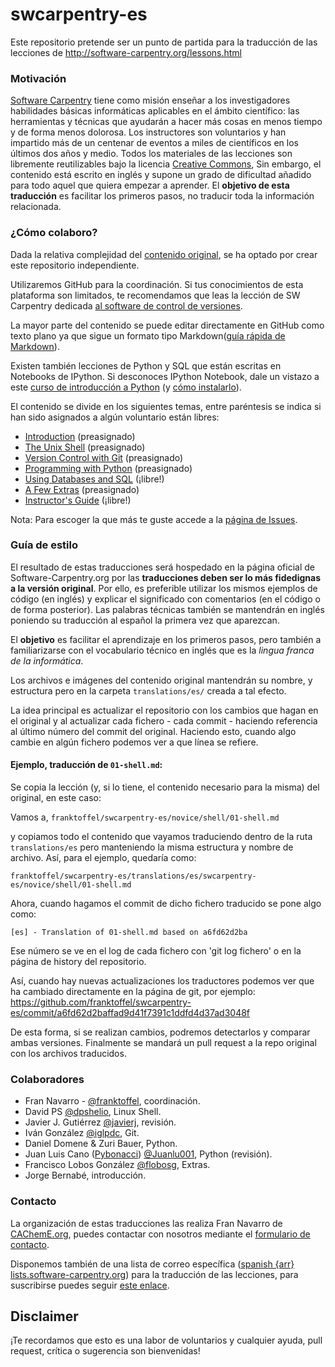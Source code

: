 swcarpentry-es
==============

Este repositorio pretende ser un punto de partida para la traducción de las lecciones de http://software-carpentry.org/lessons.html

### Motivación

[Software Carpentry](http://software-carpentry.org/) tiene como misión enseñar a los investigadores habilidades básicas informáticas aplicables en el ámbito científico: las herramientas y técnicas que ayudarán a hacer más cosas en menos tiempo y de forma menos dolorosa. Los instructores son voluntarios y han impartido más de un centenar de eventos a miles de científicos en los últimos dos años y medio. Todos los materiales de las lecciones son libremente reutilizables bajo la licencia [Creative Commons](http://creativecommons.org/licenses/by/3.0/es/deed.es),
Sin embargo, el contenido está escrito en inglés y supone un grado de dificultad añadido para todo aquel que quiera empezar a aprender. El **objetivo de esta traducción** es facilitar los primeros pasos, no traducir toda la información relacionada.

### ¿Cómo colaboro?

Dada la relativa complejidad del [contenido original](https://github.com/swcarpentry/bc), se ha optado por crear este repositorio independiente.

Utilizaremos GitHub para la coordinación. Si tus conocimientos de esta plataforma son limitados, te recomendamos que leas la lección de SW Carpentry dedicada [al software de control de versiones](http://software-carpentry.org/v5/novice/git/index.html).

La mayor parte del contenido se puede editar directamente en GitHub como texto plano ya que sigue un formato tipo Markdown([guía rápida de Markdown](https://github.com/adam-p/markdown-here/wiki/Markdown-Cheatsheet)).

Existen también lecciones de Python y SQL que están escritas en Notebooks de IPython. Si desconoces IPython Notebook, dale un vistazo a este [curso de introducción a Python](http://cacheme.org/curso-online-python-cientifico-ingenieros/) (y [cómo instalarlo](http://cacheme.org/curso-online-python-cientifico-ingenieros/)).

El contenido se divide en los siguientes temas, entre paréntesis se indica si han sido asignados a algún voluntario están libres:

* [Introduction](http://software-carpentry.org/v5/intro.html) (preasignado)
*	[The Unix Shell](http://software-carpentry.org/v5/novice/shell/index.html)  (preasignado)
*	[Version Control with Git](http://software-carpentry.org/v5/novice/git/index.html)  (preasignado)
*	[Programming with Python](http://software-carpentry.org/v5/novice/python/index.html) (preasignado)
*	[Using Databases and SQL](http://software-carpentry.org/v5/novice/sql/index.html) (¡libre!)
*	[A Few Extras](http://software-carpentry.org/v5/novice/extras/index.html) (preasignado)
*	[Instructor's Guide](http://software-carpentry.org/v5/novice/teaching/index.html) (¡libre!)

Nota: Para escoger la que más te guste accede a la [página de Issues](https://github.com/franktoffel/swcarpentry-es/issues?state=open).

###  Guía de estilo

El resultado de estas traducciones será hospedado en la página oficial de Software-Carpentry.org por las **traducciones deben ser lo más fidedignas a la versión original**. Por ello, es preferible utilizar los mismos ejemplos de código (en inglés) y explicar el significado con comentarios (en el código o de forma posterior). Las palabras técnicas también se mantendrán en inglés poniendo su traducción al español la primera vez que aparezcan.

El **objetivo** es facilitar el aprendizaje en los primeros pasos, pero también a familiarizarse con el vocabulario técnico en inglés que es la *lingua franca de la informática*. 

Los archivos e imágenes del contenido original mantendrán su nombre, y estructura pero en la carpeta `translations/es/` creada a tal efecto.

La idea principal es actualizar el repositorio con los cambios que hagan en el original y al actualizar cada fichero - cada commit - haciendo referencia al último número del commit del original.
Haciendo esto, cuando algo cambie en algún fichero podemos ver a que línea se refiere.

#### Ejemplo, traducción de `01-shell.md`:

Se copia la lección (y, si lo tiene, el contenido necesario para la misma) del original, en este caso:

Vamos a,
`franktoffel/swcarpentry-es/novice/shell/01-shell.md`

y copiamos todo el contenido que vayamos traduciendo dentro de la ruta `translations/es` pero manteniendo la misma estructura y nombre de archivo. Así, para el ejemplo, quedaría como:

`franktoffel/swcarpentry-es/translations/es/swcarpentry-es/novice/shell/01-shell.md` 

Ahora, cuando hagamos el commit de dicho fichero traducido se pone algo como:

`[es] - Translation of 01-shell.md based on a6fd62d2ba`

Ese número se ve en el log de cada fichero con 'git log fichero' o en la página de history del repositorio.

Así, cuando hay nuevas actualizaciones los traductores podemos ver que ha cambiado directamente en la página de git, por ejemplo:
https://github.com/franktoffel/swcarpentry-es/commit/a6fd62d2baffad9d41f7391c1ddfd4d37ad3048f

De esta forma, si se realizan cambios, podremos detectarlos y comparar ambas versiones. Finalmente se mandará un pull request a la repo original con los archivos traducidos.

### Colaboradores

* Fran Navarro - [@franktoffel](https://github.com/franktoffel), coordinación.
* David PS [@dpshelio](https://github.com/dpshelio), Linux Shell.
* Javier J. Gutiérrez [@javierj](https://github.com/javierj), revisión.
* Iván González [@iglpdc](https://github.com/iglpdc), Git.
* Daniel Domene & Zuri Bauer, Python.
* Juan Luis Cano ([Pybonacci](http://pybonacci.wordpress.com)) [@Juanlu001](https://github.com/Juanlu001), Python (revisión).
* Francisco Lobos González [@flobosg](https://github.com/flobosg), Extras.
* Jorge Bernabé, introducción.

###  Contacto

La organización de estas traducciones las realiza Fran Navarro de [CAChemE.org](http://cacheme.org), puedes contactar con nosotros mediante el [formulario de contacto](http://cacheme.org/contacto/).

Disponemos también de una lista de correo específica ([spanish {arr} lists.software-carpentry.org](http://lists.software-carpentry.org/mailman/listinfo/spanish_lists.software-carpentry.org)) para la traducción de las lecciones, para suscribirse puedes seguir [este enlace](http://lists.software-carpentry.org/mailman/listinfo/spanish_lists.software-carpentry.org).

Disclaimer
---------
¡Te recordamos que esto es una labor de voluntarios y cualquier ayuda, pull request, crítica o sugerencia son bienvenidas! 
